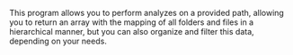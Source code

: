This program allows you to perform analyzes on a provided path, allowing you to return an array with the mapping of all folders and files in a hierarchical manner, but you can also organize and filter this data, depending on your needs.

